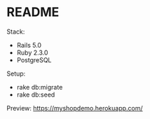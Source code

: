 # README

Stack:

* Rails 5.0
* Ruby 2.3.0
* PostgreSQL

Setup:
  * rake db:migrate
  * rake db:seed

Preview:
  https://myshopdemo.herokuapp.com/

